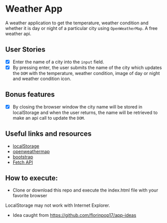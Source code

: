 # Weather App

A weather application to get the temperature, weather condition and whether it is day or night of a particular city using `OpenWeatherMap`. A free weather api.

## User Stories

- [x] Enter the name of a city into the `input` field.
- [x] By pressing enter, the user submits the name of the city which updates the `DOM` with the temperature, weather condition, image of day or night and weather condition icon.

## Bonus features

- [x] By closing the browser window the city name will be stored in localStorage and when the user returns, the name will be retrieved to make an api call to update the `DOM`.

## Useful links and resources

- [localStorage](https://developer.mozilla.org/en-US/docs/Web/API/Window/localStorage)
- [openweathermap](https://openweathermap.org/)
- [bootstrap](https://getbootstrap.com/)
- [Fetch API](https://developer.mozilla.org/pt-BR/docs/Web/API/Fetch_API/Using_Fetch)

## How to execute:

- Clone or download this repo and execute the index.html file with your favorite browser

LocalStorage may not work with Internet Explorer.

- Idea caught from https://github.com/florinpop17/app-ideas


